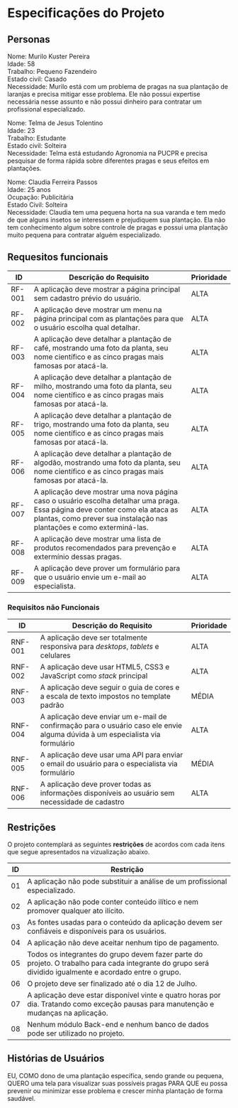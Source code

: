 # Especificações do Projeto

## Personas

Nome: Murilo Kuster Pereira
<br>
Idade: 58
<br>
Trabalho: Pequeno Fazendeiro
<br>
Estado civil: Casado
<br>
Necessidade: Murilo está com um problema de pragas na sua plantação de laranjas e precisa mitigar esse problema. Ele não possui expertise necessária nesse assunto e não possui dinheiro para contratar um profissional especializado.

Nome: Telma de Jesus Tolentino
<br>
Idade: 23
<br>
Trabalho: Estudante
<br>
Estado civil: Solteira
<br>
Necessidade: Telma está estudando Agronomia na PUCPR e precisa pesquisar de forma rápida sobre diferentes pragas e seus efeitos em plantações.

Nome: Claudia Ferreira Passos
<br>
Idade: 25 anos
<br>
Ocupação: Publicitária
<br>
Estado Civil: Solteira
<br>
Necessidade: Claudia tem uma pequena horta na sua varanda e tem medo de que alguns insetos se interessem e prejudiquem sua plantação. Ela não tem conhecimento algum sobre controle de pragas e possui uma plantação muito pequena para contratar alguém especializado.



## Requesitos funcionais
|ID       | Descrição do Requisito  | Prioridade |
|---------|-------------------------|------------|
|RF-001| A aplicação deve mostrar a página principal sem cadastro prévio do usuário. | ALTA |
|RF-002| A aplicação deve mostrar um menu na página principal com as plantações para que o usuário escolha qual detalhar. | ALTA |
|RF-003| A aplicação deve detalhar a plantação de café, mostrando uma foto da planta, seu nome científico e as cinco pragas mais famosas por atacá-la. | ALTA
|RF-004| A aplicação deve detalhar a plantação de milho, mostrando uma foto da planta, seu nome científico e as cinco pragas mais famosas por atacá-la. | ALTA
|RF-005| A aplicação deve detalhar a plantação de trigo, mostrando uma foto da planta, seu nome científico e as cinco pragas mais famosas por atacá-la. | ALTA
|RF-006| A aplicação deve detalhar a plantação de algodão, mostrando uma foto da planta, seu nome científico e as cinco pragas mais famosas por atacá-la. | ALTA
|RF-007| A aplicação deve mostrar uma nova página caso o usuário escolha detalhar uma praga. Essa página deve conter como ela ataca as plantas, como prever sua instalação nas plantações e como exterminá-las. | ALTA
|RF-008| A aplicação deve mostrar uma lista de produtos recomendados para prevenção e extermínio dessas pragas. | ALTA
|RF-009| A aplicação deve prover um formulário para que o usuário envie um e-mail ao especialista. | ALTA

### Requisitos não Funcionais

|ID     | Descrição do Requisito  | Prioridade |
|-------|-------------------------|------------|
|RNF-001| A aplicação deve ser totalmente responsiva para *desktops*, *tablets* e celulares | ALTA |
|RNF-002| A aplicação deve usar HTML5, CSS3 e JavaScript como *stack* principal | ALTA |
|RNF-003| A aplicação deve seguir o guia de cores e a escala de texto impostos no template padrão | MÉDIA |
|RNF-004| A aplicação deve enviar um e-mail de confirmação para o usuário caso ele envie alguma dúvida à um especialista via formulário | ALTA |
|RNF-005| A aplicação deve usar uma API para enviar o email do usuário para o especialista via formulário | MÉDIA |
|RNF-006| A aplicação deve prover todas as informações disponíveis ao usuário sem necessidade de cadastro | ALTA |
## Restrições

 O projeto contemplará as seguintes **restrições** de acordos com cada itens que segue apresentados na vizualização abaixo.

| ID | Restrição |
|----|-----------|
|01| A aplicação não pode substituir a análise de um profissional especializado.|
|02| A aplicação não pode conter conteúdo ilítico e nem promover qualquer ato ilícito.|
|03| As fontes usadas para o conteúdo da aplicação devem ser confiáveis e disponíveis para os usuários.|
|04| A aplicação não deve aceitar nenhum tipo de pagamento.|
|05| Todos os integrantes do grupo devem fazer parte do projeto. O trabalho para cada integrante do grupo será dividido igualmente e acordado entre o grupo.|
|06| O projeto deve ser finalizado até o dia 12 de Julho.|
|07| A aplicação deve estar disponível vinte e quatro horas por dia. Tratando como exceção pausas para manutenção e mudanças na aplicação.|  
|08| Nenhum módulo Back-end e nenhum banco de dados pode ser utilizado no projeto.|   

## Histórias de Usuários

EU, COMO dono de uma plantação específica, sendo grande ou pequena, QUERO uma tela para visualizar suas possíveis pragas PARA QUE eu possa prevenir ou minimizar esse problema e crescer minha plantação de forma saudável.
